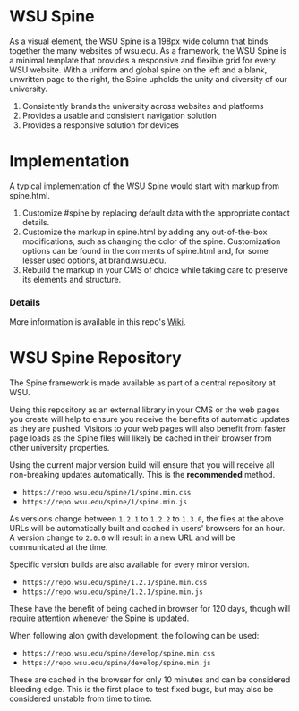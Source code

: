 # WSU Spine

As a visual element, the WSU Spine is a 198px wide column that binds together the many websites of wsu.edu. As a framework, the WSU Spine is a minimal template that provides a responsive and flexible grid for every WSU website. With a uniform and global spine on the left and a blank, unwritten page to the right, the Spine upholds the unity and diversity of our university.

1. Consistently brands the university across websites and platforms
2. Provides a usable and consistent navigation solution
3. Provides a responsive solution for devices

# Implementation
A typical implementation of the WSU Spine would start with markup from spine.html.

1. Customize #spine by replacing default data with the appropriate contact details.
2. Customize the markup in spine.html by adding any out-of-the-box modifications, such as changing the color of the spine. Customization options can be found in the comments of spine.html and, for some lesser used options, at brand.wsu.edu.
3. Rebuild the markup in your CMS of choice while taking care to preserve its elements and structure.

### Details

More information is available in this repo's <a href="https://github.com/washingtonstateuniversity/WSU-spine/wiki">Wiki</a>.

# WSU Spine Repository

The Spine framework is made available as part of a central repository at WSU.

Using this repository as an external library in your CMS or the web pages you create will help to ensure you receive the benefits of automatic updates as they are pushed. Visitors to your web pages will also benefit from faster page loads as the Spine files will likely be cached in their browser from other university properties.

Using the current major version build will ensure that you will receive all non-breaking updates automatically. This is the **recommended** method.

* `https://repo.wsu.edu/spine/1/spine.min.css`
* `https://repo.wsu.edu/spine/1/spine.min.js`

As versions change between `1.2.1` to `1.2.2` to `1.3.0`, the files at the above URLs will be automatically built and cached in users' browsers for an hour. A version change to `2.0.0` will result in a new URL and will be communicated at the time.

Specific version builds are also available for every minor version.

* `https://repo.wsu.edu/spine/1.2.1/spine.min.css`
* `https://repo.wsu.edu/spine/1.2.1/spine.min.js`

These have the benefit of being cached in browser for 120 days, though will require attention whenever the Spine is updated.

When following alon gwith development, the following can be used:

* `https://repo.wsu.edu/spine/develop/spine.min.css`
* `https://repo.wsu.edu/spine/develop/spine.min.js`

These are cached in the browser for only 10 minutes and can be considered bleeding edge. This is the first place to test fixed bugs, but may also be considered unstable from time to time.